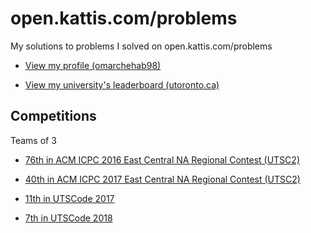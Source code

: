 # open.kattis.com/problems

My solutions to problems I solved on open.kattis.com/problems

* [View my profile (omarchehab98)](https://open.kattis.com/users/omarchehab98)

* [View my university's leaderboard (utoronto.ca)](https://open.kattis.com/universities/utoronto.ca)

## Competitions

Teams of 3

* [76th in ACM ICPC 2016 East Central NA Regional Contest (UTSC2)](https://ecna16.kattis.com/standings)

* [40th in ACM ICPC 2017 East Central NA Regional Contest (UTSC2)](https://ecna17.kattis.com/standings)

* [11th in UTSCode 2017](https://utoronto.kattis.com/sessions/zsbk7c)

* [7th in UTSCode 2018](https://utoronto.kattis.com/sessions/utscode18)
